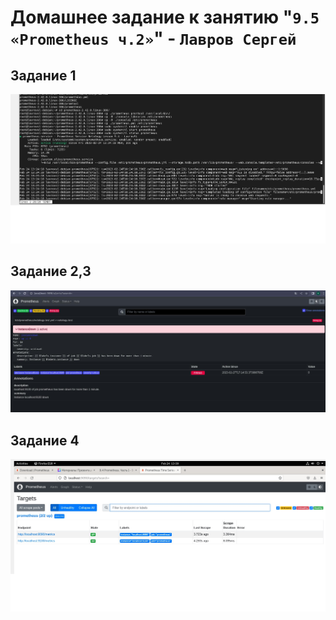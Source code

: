# Домашнее задание к занятию "`9.5 «Prometheus ч.2»`" - `Лавров Сергей`

## Задание 1
   ![alt_text](https://github.com/SergeyLavrov/8.1.-Git/blob/main/img/Задание9.4.1.jpg)

## Задание 2,3
   ![alt_text](https://github.com/SergeyLavrov/8.1.-Git/blob/main/img/prometheus_alert.jpg)
  
## Задание 4
   ![alt_text](https://github.com/SergeyLavrov/8.1.-Git/blob/main/img/Задание9.4.3.jpg)


